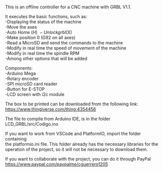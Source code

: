 # 
This is an offline controller for a CNC machine with GRBL V1.1.

It executes the basic functions, such as:\
-Displaying the status of the machine \
-Move the axes \
-Auto Home ($H) \
-Unlock grbl ($X) \
-Make position 0 (G92 on all axes) \
-Read a MicroSD and send the commands to the machine \
-Modify in real time the speed of movement of the machine \
-Modify in real time the spindle RPM \
-Among other options that will be added

Components: \
-Arduino Mega \
-Rotary encoder \
-SPI microSD card reader \
-Button for E-STOP \
-LCD screen with i2c module

The box to be printed can be downloaded from the following link: \
https://www.thingiverse.com/thing:4354456

The file to compile from Arduino IDE, is in the folder LCD_GRBL/src/Codigo.ino

If you want to work from VSCode and PlatformIO, import the folder containing \
the platformio.ini file. This folder already has the necessary libraries for the \
operation of the project, so it will not be necessary to download them.

If you want to collaborate with the project, you can do it through PayPal
https://www.paypal.com/paypalme/cguerrero1205
